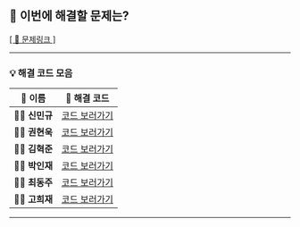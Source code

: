 ## 🎯 이번에 해결할 문제는?  
[[ 🔗 문제링크 ]](https://www.acmicpc.net/problem/2750)

---

### 💡 해결 코드 모음

| 👤 **이름**   | 🔗 **해결 코드**     |
|:-------------:|:-------------------:|
| 🧑‍💻 **신민규** | [코드 보러가기](#)  |
| 👨‍💻 **권현욱** | [코드 보러가기](#)  |
| 🧑‍💻 **김혁준** | [코드 보러가기](#)  |
| 👨‍💻 **박인재** | [코드 보러가기](#)  |
| 🧑‍💻 **최동주** | [코드 보러가기](#)  |
| 👨‍💻 **고희재** | [코드 보러가기](#)  |

---